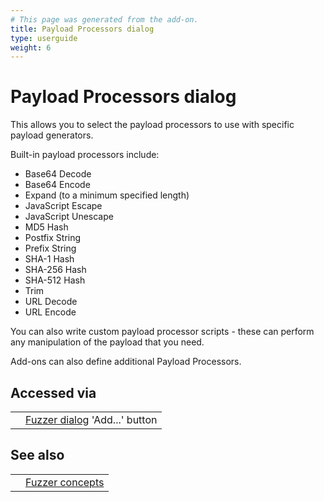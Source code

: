 ```yaml
---
# This page was generated from the add-on.
title: Payload Processors dialog
type: userguide
weight: 6
---
```


# Payload Processors dialog

This allows you to select the payload processors to use with specific payload generators.   

Built-in payload processors include:

* Base64 Decode
* Base64 Encode
* Expand (to a minimum specified length)
* JavaScript Escape
* JavaScript Unescape
* MD5 Hash
* Postfix String
* Prefix String
* SHA-1 Hash
* SHA-256 Hash
* SHA-512 Hash
* Trim
* URL Decode
* URL Encode

You can also write custom payload processor scripts - these can perform any manipulation of the payload that you need.   

Add-ons can also define additional Payload Processors.

## Accessed via

|   |                                                                        |
|---|------------------------------------------------------------------------|
|   | [Fuzzer dialog](/docs/desktop/addons/fuzzer/dialogue/) 'Add...' button |

## See also

|   |                                                 |
|---|-------------------------------------------------|
|   | [Fuzzer concepts](/docs/desktop/addons/fuzzer/) |
